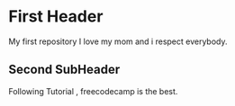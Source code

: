 # First Header
My first repository
I love my mom and i respect everybody.

## Second SubHeader

Following Tutorial , freecodecamp is the best.
